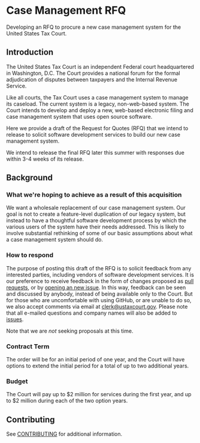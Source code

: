 # Case Management RFQ
Developing an RFQ to procure a new case management system for the United States Tax Court.

## Introduction

The United States Tax Court is an independent Federal court headquartered in Washington, D.C. The Court provides a national forum for the formal adjudication of disputes between taxpayers and the Internal Revenue Service.

Like all courts, the Tax Court uses a case management system to manage its caseload. The current system is a legacy, non-web-based system. The Court intends to develop and deploy a new, web-based electronic filing and case management system that uses open source software.

Here we provide a draft of the Request for Quotes (RFQ) that we intend to release to solicit software development services to build our new case management system.

We intend to release the final RFQ later this summer with responses due within 3-4 weeks of its release.

## Background

### What we're hoping to achieve as a result of this acquisition

We want a wholesale replacement of our case management system. Our goal is not to create a feature-level duplication of our legacy system, but instead to have a thoughtful software development process by which the various users of the system have their needs addressed. This is likely to involve substantial rethinking of some of our basic assumptions about what a case management system should do.

### How to respond

The purpose of posting this draft of the RFQ is to solicit feedback from any interested parties, including vendors of software development services.  It is our preference to receive feedback in the form of changes proposed as [pull requests](https://github.com/ustaxcourt/case-management-rfp/pulls), or by [opening an new issue](https://github.com/ustaxcourt/case-management-rfp/issues). In this way, feedback can be seen and discussed by anybody, instead of being available only to the Court. But for those who are uncomfortable with using GitHub, or are unable to do so, we also accept comments via email at clerk@ustaxcourt.gov. Please note that all e-mailed questions and company names will also be added to [issues](https://github.com/ustaxcourt/case-management-rfp/issues).

Note that we are _not_ seeking proposals at this time.

### Contract Term

The order will be for an initial period of one year, and the Court will have options to extend the initial period for a total of up to two additional years.

### Budget

The Court will pay up to $2 million for services during the first year, and up to $2 million during each of the two option years.

## Contributing

See [CONTRIBUTING](CONTRIBUTING.md) for additional information.
